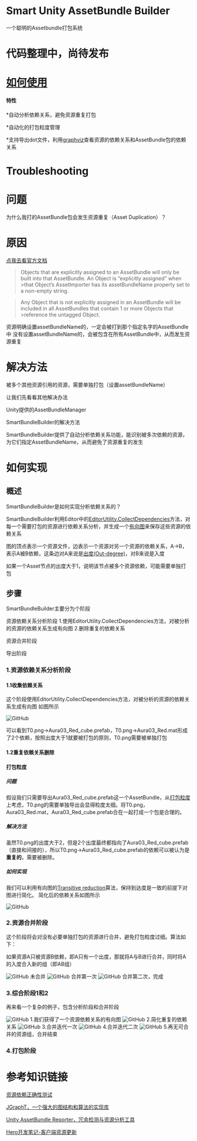 # Smart Unity AssetBundle Builder

一个聪明的Assetbundle打包系统

# 代码整理中，尚待发布

# [如何使用](/HowToUse.md)

#### 特性

*自动分析依赖关系，避免资源重复打包

*自动化的打包粒度管理

*支持导出dot文件，利用[graphviz](https://www.graphviz.org/)查看资源的依赖关系和AssetBundle包的依赖关系


# Troubleshooting

# 问题
为什么我打的AssetBundle包会发生资源重复（Asset Duplication）？

# 原因

[点我去看官方文档](https://docs.unity3d.com/Manual/AssetBundles-Troubleshooting.html) 

>Objects that are explicitly assigned to an AssetBundle will only be built into that AssetBundle. An Object is “explicitly assigned” when >that Object’s AssetImporter has its assetBundleName property set to a non-empty string.

>Any Object that is not explicitly assigned in an AssetBundle will be included in all AssetBundles that contain 1 or more Objects that >reference the untagged Object.

资源明确设置assetBundleName的，一定会被打到那个指定名字的AssetBundle中
没有设置assetBundleName的，会被包含在所有AssetBundle中，从而发生资源重复

# 解决方法

被多个其他资源引用的资源，需要单独打包（设置assetBundleName）

让我们先看看其他解决办法

Unity提供的AssetBundleManager

SmartBundleBuilder的解决方法

SmartBundleBuilder提供了自动分析依赖关系功能，能识别被多次依赖的资源，为它们指定AssetBundleName，从而避免了资源重复的发生

# 如何实现

## 概述
SmartBundleBuilder是如何实现分析依赖关系的？

SmartBundleBuilder利用Editor中的[EditorUtility.CollectDependencies](https://docs.unity3d.com/ScriptReference/EditorUtility.CollectDependencies.html)方法，对每一个需要打包的资源进行依赖关系分析，并生成一个[有向图](https://en.wikipedia.org/wiki/Directed_graph)来保存这些资源的依赖关系

图的顶点表示一个资源文件，边表示一个资源对另一个资源的依赖关系，A->B，表示A被B依赖，这条边对A来说是[出度(Out-degree)](https://zh.wikipedia.org/wiki/%E5%9B%BE_(%E6%95%B0%E5%AD%A6))，对B来说是入度

如果一个Asset节点的出度大于1，说明该节点被多个资源依赖，可能需要单独打包

## 步骤

SmartBundleBuilder主要分为个阶段

资源依赖关系分析阶段
1.使用EditorUtility.CollectDependencies方法，对被分析的资源的依赖关系生成有向图
2.删除重复的依赖关系

资源合并阶段

导出阶段

### 1.资源依赖关系分析阶段

#### 1.1收集依赖关系

这个阶段使用EditorUtility.CollectDependencies方法，对被分析的资源的依赖关系生成有向图
如图所示

![GitHub](https://github.com/terrynoya/SmartBundleBuilder/raw/master/doc/asset_depend_graph_by_api.jpg)

可以看到T0.png->Aura03_Red_cube.prefab，T0.png->Aura03_Red.mat形成了2个依赖，按照出度大于1就要被打包的原则，T0.png需要被单独打包

#### 1.2重复依赖关系删除

#### 打包粒度

##### 问题

假设我们只需要导出Aura03_Red_cube.prefab这一个AssetBundle，从[打包粒度](https://answer.uwa4d.com/question/58e5bd96e042a5c92c3484ec)上考虑，T0.png的需要单独导出会显得粒度太细。将T0.png，Aura03_Red.mat，Aura03_Red_cube.prefab合在一起打成一个包是合理的。

##### 解决方法

虽然T0.png的出度大于2，但是2个出度最终都指向了Aura03_Red_cube.prefab（直接和间接的），所以T0.png->Aura03_Red_cube.prefab的依赖可以被认为是**重复的**，需要被删除。

##### 如何实现

我们可以利用有向图的[Transitive reduction](https://en.wikipedia.org/wiki/Transitive_reduction)算法，保持到达度是一致的前提下对图进行简化。
简化后的依赖关系如图所示

![GitHub](https://github.com/terrynoya/SmartBundleBuilder/raw/master/doc/asset_depency_simple.jpg)


### 2.资源合并阶段

这个阶段将会对没有必要单独打包的资源进行合并，避免打包粒度过细。算法如下：

如果资源A只被资源B依赖，即A只有一个出度，那就将A与B进行合并，同时将A的入度合入新的组（即AB组）

![GitHub](https://github.com/terrynoya/SmartBundleBuilder/raw/master/doc/asset_depency_simple.jpg)
未合并
![GitHub](https://github.com/terrynoya/SmartBundleBuilder/raw/master/doc/merge_step_0.jpg)
合并第一次
![GitHub](https://github.com/terrynoya/SmartBundleBuilder/raw/master/doc/merge_final.jpg)
合并第二次，完成

### 3.综合阶段1和2
再来看一个复杂的例子，包含分析阶段和合并阶段

![GitHub](https://github.com/terrynoya/SmartBundleBuilder/raw/master/doc/complicate_start.jpg)
1.我们获得了一个资源依赖关系的有向图
![GitHub](https://github.com/terrynoya/SmartBundleBuilder/raw/master/doc/complicate_reduct.jpg)
2.简化重复的依赖关系
![GitHub](https://github.com/terrynoya/SmartBundleBuilder/raw/master/doc/complicate_step_0.jpg)
3.合并迭代一次
![GitHub](https://github.com/terrynoya/SmartBundleBuilder/raw/master/doc/complicate_step_2.jpg)
4.合并迭代二次
![GitHub](https://github.com/terrynoya/SmartBundleBuilder/raw/master/doc/complicate_final.jpg)
5.再无可合并的资源组，合并结束

### 4.打包阶段

# 参考知识链接

[资源依赖正确性测试](https://gist.github.com/QXSoftware/35a07738f481245d08b948ead3743a4b)

[JGraphT，一个强大的图结构和算法的实现库](https://github.com/jgrapht/jgrapht)

[Unity AssetBundle Reporter，冗余检测与资源分析工具 ](https://github.com/akof1314/AssetBundleReporter)

[Hero开发笔记-客户端资源更新](http://www.dpull.com/blog/2015-01-23-hero_assetbundle)



